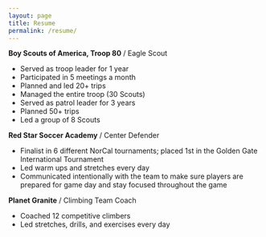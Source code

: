```yaml
---
layout: page
title: Resume
permalink: /resume/
---
```


<strong>Boy Scouts of America, Troop 80</strong> / Eagle Scout
<ul>
<li>Served as troop leader for 1 year</li>
<li>Participated in 5 meetings a month</li>
<li>Planned and led 20+ trips</li>
<li>Managed the entire troop (30 Scouts)</li>
<li>Served as patrol leader for 3 years</li>
<li>Planned 50+ trips</li>
<li>Led a group of 8 Scouts</li>
</ul>


<strong>Red Star Soccer Academy</strong> / Center Defender
<ul>
<li>Finalist in 6 different NorCal tournaments; placed 1st in the Golden Gate International Tournament</li>
<li>Led warm ups and stretches every day</li>
<li>Communicated intentionally with the team to make sure players are prepared for game day and stay focused throughout the game</li>
</ul>


<strong>Planet Granite</strong> / Climbing Team Coach
<ul>
<li>Coached 12 competitive climbers</li>
<li>Led stretches, drills, and exercises every day</li>
</ul>
